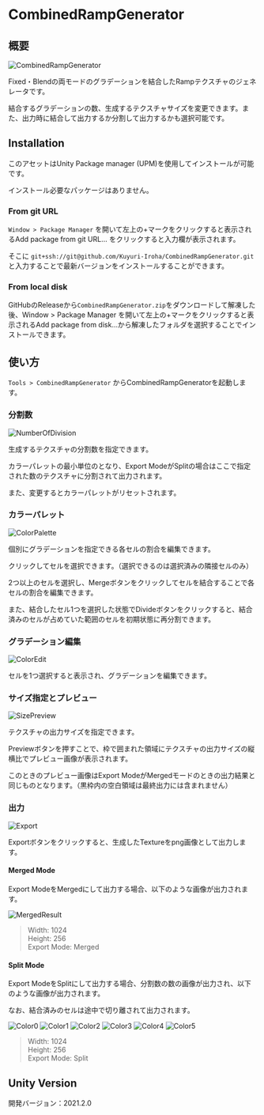 ﻿# CombinedRampGenerator

## 概要

![CombinedRampGenerator](./Documentation/Images/generator_window.png)

Fixed・Blendの両モードのグラデーションを結合したRampテクスチャのジェネレータです。

結合するグラデーションの数、生成するテクスチャサイズを変更できます。また、出力時に結合して出力するか分割して出力するかも選択可能です。

## Installation

このアセットはUnity Package manager (UPM)を使用してインストールが可能です。

インストール必要なパッケージはありません。

### From git URL

`Window > Package Manager` を開いて左上の+マークをクリックすると表示されるAdd package from git URL... をクリックすると入力欄が表示されます。

そこに `git+ssh://git@github.com/Kuyuri-Iroha/CombinedRampGenerator.git` と入力することで最新バージョンをインストールすることができます。

### From local disk

GitHubのReleaseから`CombinedRampGenerator.zip`をダウンロードして解凍した後、Window > Package Manager を開いて左上の+マークをクリックすると表示されるAdd package
from disk...から解凍したフォルダを選択することでインストールできます。

## 使い方

`Tools > CombinedRampGenerator` からCombinedRampGeneratorを起動します。

### 分割数

![NumberOfDivision](./Documentation/Images/number_of_division.png)

生成するテクスチャの分割数を指定できます。

カラーパレットの最小単位のとなり、Export ModeがSplitの場合はここで指定された数のテクスチャに分割されて出力されます。

また、変更するとカラーパレットがリセットされます。

### カラーパレット

![ColorPalette](./Documentation/Images/color_palette.png)

個別にグラデーションを指定できる各セルの割合を編集できます。

クリックしてセルを選択できます。（選択できるのは選択済みの隣接セルのみ）

2つ以上のセルを選択し、Mergeボタンをクリックしてセルを結合することで各セルの割合を編集できます。

また、結合したセル1つを選択した状態でDivideボタンをクリックすると、結合済みのセルが占めていた範囲のセルを初期状態に再分割できます。

### グラデーション編集

![ColorEdit](./Documentation/Images/color_edit.png)

セルを1つ選択すると表示され、グラデーションを編集できます。

### サイズ指定とプレビュー

![SizePreview](./Documentation/Images/size_preview.png)

テクスチャの出力サイズを指定できます。

Previewボタンを押すことで、枠で囲まれた領域にテクスチャの出力サイズの縦横比でプレビュー画像が表示されます。

このときのプレビュー画像はExport ModeがMergedモードのときの出力結果と同じものとなります。（黒枠内の空白領域は最終出力には含まれません）

### 出力

![Export](./Documentation/Images/export.png)

Exportボタンをクリックすると、生成したTextureをpng画像として出力します。

#### Merged Mode

Export ModeをMergedにして出力する場合、以下のような画像が出力されます。

![MergedResult](Documentation/Images/ColorPalette_202111041708.png)
> Width: 1024 \
> Height: 256 \
> Export Mode: Merged

#### Split Mode

Export ModeをSplitにして出力する場合、分割数の数の画像が出力され、以下のような画像が出力されます。

なお、結合済みのセルは途中で切り離されて出力されます。

![Color0](Documentation/Images/split/Color_0.png)
![Color1](Documentation/Images/split/Color_1.png)
![Color2](Documentation/Images/split/Color_2.png)
![Color3](Documentation/Images/split/Color_3.png)
![Color4](Documentation/Images/split/Color_4.png)
![Color5](Documentation/Images/split/Color_5.png)
> Width: 1024 \
> Height: 256 \
> Export Mode: Split

## Unity Version

開発バージョン：2021.2.0
